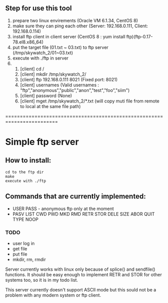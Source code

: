 ## Step for use this tool

1. prepare two linux envirements (Oracle VM 6.1.34, CentOS 8)
2. make sure they can ping each other (Server: 192.168.0.111, Client: 192.168.0.114)
3. install ftp client in client server (CentOS 8 : yum install ftp)(ftp-0.17-78.el8.x86_64)
4. put the target file (01.txt ~ 03.txt) to ftp server (/tmp/skywatch_2/01~03.txt)
5. execute with ./ftp in server
6.	1. [client] cd /
	2. [client] mkdir /tmp/skywatch_2/
	3. [client] ftp 192.168.0.111 8021 (Fixed port: 8021)
	4. [client] usernames (Valid usernames : "ftp","anonymous","public","anon","test","foo","siim")
	5. [client] password (None)
	6. [client] mget /tmp/skywatch_2/*.txt (will copy muti file from remote to local at the same file path)

========================================================================
# Simple ftp server


## How to install:

```
cd to the ftp dir
make
execute with ./ftp
```

## Commands that are currently implemented:

* USER PASS - anonymous ftp only at the moment
* PASV LIST CWD PWD MKD RMD RETR STOR DELE SIZE ABOR QUIT TYPE NOOP

### TODO
* user log in
* get file
* put file
* mkdir, rm, rmdir

Server currently works with linux only because of splice() and sendfile() functions.
It should be easy enough to implement RETR and STOR for other systems too, so it is 
in my todo list.

This server currently doesn't support ASCII mode but this sould not be a
problem with any modern system or ftp client.
